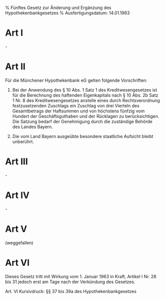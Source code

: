 % Fünftes Gesetz zur Änderung und Ergänzung des Hypothekenbankgesetzes
% Ausfertigungsdatum: 14.01.1963
 
# Art I

\-

# Art II

Für die Münchener Hypothekenbank eG gelten folgende Vorschriften:

1. Bei der Anwendung des § 10 Abs. 1 Satz 1 des Kreditwesengesetzes ist für die Berechnung des haftenden Eigenkapitals nach § 10 Abs. 2b Satz 1 Nr. 8 des Kreditwesengesetzes anstelle eines durch Rechtsverordnung festzusetzenden Zuschlags ein Zuschlag von drei Vierteln des Gesamtbetrags der Haftsummen und von höchstens fünfzig vom Hundert der Geschäftsguthaben und der Rücklagen zu berücksichtigen. Die Satzung bedarf der Genehmigung durch die zuständige Behörde des Landes Bayern.

2. Die vom Land Bayern ausgeübte besondere staatliche Aufsicht bleibt unberührt.

# Art III

\-

# Art IV

\-

# Art V

(weggefallen)

# Art VI

Dieses Gesetz tritt mit Wirkung vom 1. Januar 1963 in Kraft, Artikel I Nr. 28 bis 31 jedoch erst am Tage nach der Verkündung des Gesetzes.

Art. VI Kursivdruck: §§ 37 bis 39a des Hypothekenbankgesetzes
